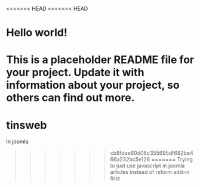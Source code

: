 <<<<<<< HEAD
<<<<<<< HEAD
# Hello world!

This is a placeholder README file for your project. Update it with information about your project,
so others can find out more.
=======
tinsweb
=======

in joomla
>>>>>>> cb8fdae60d06c355695df682be466a232bc5e126
=======
Trying to just use javascript in joomla articles instead of rsform add-in
>>>>>>> first
